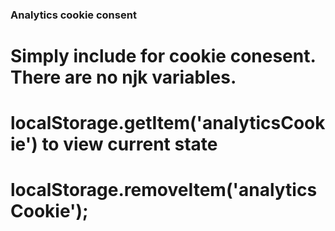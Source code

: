 ### Analytics cookie consent

# Simply include for cookie conesent. There are no njk variables.

# localStorage.getItem('analyticsCookie') to view current state
# localStorage.removeItem('analyticsCookie');
